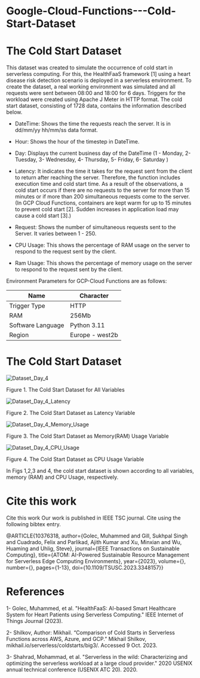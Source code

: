 # Google-Cloud-Functions---Cold-Start-Dataset

# The Cold Start Dataset

This dataset was created to simulate the occurrence of cold start in serverless computing. For this, the HealthFaaS framework [1] using a heart disease risk detection scenario is deployed in a serverless environment. To create the dataset, a real working environment was simulated and all requests were sent between 08:00 and 18:00 for 6 days. Triggers for the workload were created using Apache J Meter in HTTP format. The cold start dataset, consisting of 1728 data, contains the information described below.

* DateTime: Shows the time the requests reach the server. It is in dd/mm/yy hh/mm/ss data format.
  
* Hour: Shows the hour of the timestep in DateTime.
  
* Day: Displays the current business day of the DateTime
(1 - Monday, 2- Tuesday, 3- Wednesday, 4- Thursday, 5- Friday, 6- Saturday )

* Latency: It indicates the time it takes for the request sent from the client to return after reaching the server. Therefore, the function includes execution time and cold start time. As a result of the observations, a cold start occurs if there are no requests to the server for more than 15 minutes or if more than 200 simultaneous requests come to the server. (In GCP Cloud Functions, containers are kept warm for up to 15 minutes to prevent cold start [2]. Sudden increases in application load may cause a cold start [3].)
  
* Request: Shows the number of simultaneous requests sent to the Server. It varies between 1 - 250.
  
* CPU Usage: This shows the percentage of RAM usage on the server to respond to the request sent by the client.

* Ram Usage: This shows the percentage of memory usage on the server to respond to the request sent by the client.




Environment Parameters for GCP-Cloud Functions are as follows:


| Name     | Character |
| ---      | ---       |
| Trigger Type | HTTP  |
| RAM     |256Mb     |
| Software Language     | Python 3.11       |
| Region     | Europe - west2b  |


# The Cold Start Dataset

![Dataset_Day_4](https://github.com/MuhammedGolec/Google-Cloud-Functions---Cold-Start-Dataset/assets/61287653/41e047b3-5998-4f7b-93c9-bca3d3533cab)

Figure 1. The Cold Start Dataset for All Variables

![Dataset_Day_4_Latency](https://github.com/MuhammedGolec/Google-Cloud-Functions---Cold-Start-Dataset/assets/61287653/8dd22d57-be4c-422a-9e1c-9e84435051b0)

Figure 2. The Cold Start Dataset as Latency Variable

![Dataset_Day_4_Memory_Usage](https://github.com/MuhammedGolec/Google-Cloud-Functions---Cold-Start-Dataset/assets/61287653/811ffe74-7155-4250-89e2-6049b7e7e775)

Figure 3. The Cold Start Dataset as Memory(RAM) Usage Variable

![Dataset_Day_4_CPU_Usage](https://github.com/MuhammedGolec/Google-Cloud-Functions---Cold-Start-Dataset/assets/61287653/df83f7e1-3a35-496b-a1cd-8da7c0f91482)


Figure 4. The Cold Start Dataset as CPU Usage Variable 

In Figs 1,2,3 and 4, the cold start dataset is shown according to all variables,  memory (RAM) and CPU Usage, respectively.


# Cite this work
Cite this work Our work is published in IEEE TSC journal. Cite using the following bibtex entry.

@ARTICLE{10376318,
  author={Golec, Muhammed and Gill, Sukhpal Singh and Cuadrado, Felix and Parlikad, Ajith Kumar and Xu, Minxian and Wu, Huaming and Uhlig, Steve},
  journal={IEEE Transactions on Sustainable Computing}, 
  title={ATOM: AI-Powered Sustainable Resource Management for Serverless Edge Computing Environments}, 
  year={2023},
  volume={},
  number={},
  pages={1-13},
  doi={10.1109/TSUSC.2023.3348157}}


# References

1- Golec, Muhammed, et al. "HealthFaaS: AI-based Smart Healthcare System for Heart Patients using Serverless Computing." IEEE Internet of Things Journal (2023).

2- Shilkov, Author: Mikhail. “Comparison of Cold Starts in Serverless Functions across AWS, Azure, and GCP.” Mikhail Shilkov, mikhail.io/serverless/coldstarts/big3/. Accessed 9 Oct. 2023. 

3- Shahrad, Mohammad, et al. "Serverless in the wild: Characterizing and optimizing the serverless workload at a large cloud provider." 2020 USENIX annual technical conference (USENIX ATC 20). 2020.
 
